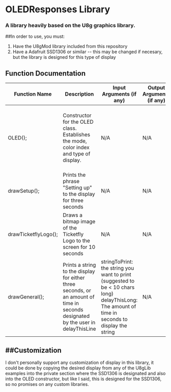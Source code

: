 # OLEDResponses Library
### A library heavily based on the U8g graphics library.


##In order to use, you must:
1. Have the U8gMod library included from this repository
2. Have a Adafruit SSD1306 or similar -- this may be changed if necesary, but the library is designed for this type of display

## Function Documentation 

| Function Name        | Description                                                                                                                      | Input Arguments (if any)                                                                                                                          | Output Arguments (if any) | Other Important Info                                                                  |
|----------------------|----------------------------------------------------------------------------------------------------------------------------------|---------------------------------------------------------------------------------------------------------------------------------------------------|---------------------------|---------------------------------------------------------------------------------------|
| OLED();              | Constructor for the OLED class. Establishes the mode, color index and type of display.                                           | N/A                                                                                                                                               | N/A                       | As a constructor, must be called similarly to  OLED object; before the setup function |
| drawSetup();         |  Prints the phrase "Setting up" to the display for three seconds                                                                 | N/A                                                                                                                                               | N/A                       | N/A                                                                                   |
| drawTicketflyLogo(); | Draws a bitmap image of the Ticketfly Logo to the screen for 10 seconds                                                          | N/A                                                                                                                                               | N/A                       | N/A                                                                                   |
| drawGeneral();       | Prints a string to the display for either three seconds, or an amount of time in seconds designated by the user in delayThisLine | stringToPrint: the string you want to print (suggested to be < 10 chars long)  delayThisLong: The amount of time in seconds to display the string | N/A                       | N/A                                                                                   |

##Customization
--------------------
I don't personally support any customization of display in this library, it could be done by copying the desired display from any of the U8gLib examples into the private section where the SSD1306 is designated and also into the OLED constructor, but like I said, this is designed for the SSD1306, so no promises on any custom libraries. 
